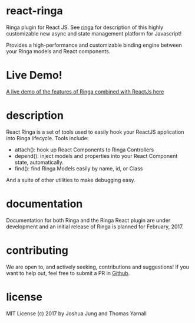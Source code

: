 # react-ringa

Ringa plugin for React JS. See [ringa]() for description of this highly customizable new async and state management platform for Javascript!

Provides a high-performance and customizable binding engine between your Ringa models and React components.

# Live Demo!

[A live demo of the features of Ringa combined with ReactJs here](http://demo.ringajs.com)

# description

React Ringa is a set of tools used to easily hook your ReactJS application into Ringa lifecycle. Tools include:

* attach(): hook up React Components to Ringa Controllers
* depend(): inject models and properties into your React Component state, automatically.
* find(): find Ringa Models easily by name, id, or Class

And a suite of other utilities to make debugging easy.

# documentation

Documentation for both Ringa and the Ringa React plugin are under development and an initial release of Ringa is planned for February, 2017.

# contributing

We are open to, and actively seeking, contributions and suggestions! If you want to help out, feel free to submit a PR in [Github](http://www.github.com/jung-digital/react-ringa).

# license

MIT License (c) 2017 by Joshua Jung and Thomas Yarnall